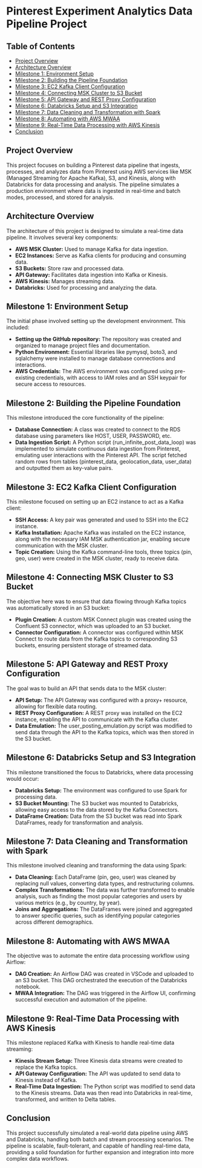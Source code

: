 # Pinterest Experiment Analytics Data Pipeline Project

## Table of Contents

- [Project Overview](#Project-Overview)
- [Architecture Overview](#Architecture-Overview)
- [Milestone 1: Environment Setup](#Milestone-1-Environment-Setup)
- [Milestone 2: Building the Pipeline Foundation](#Milestone-2-Building-the-Pipeline-Foundation)
- [Milestone 3: EC2 Kafka Client Configuration](#Milestone-3-EC2-Kafka-Client-Configuration)
- [Milestone 4: Connecting MSK Cluster to S3 Bucket](#Milestone-4-Connecting-MSK-Cluster-to-S3-Bucket)
- [Milestone 5: API Gateway and REST Proxy Configuration](#Milestone-5-API-Gateway-and-REST-Proxy-Configuration)
- [Milestone 6: Databricks Setup and S3 Integration](#Milestone-6-Databricks-Setup-and-S3-Integration)
- [Milestone 7: Data Cleaning and Transformation with Spark](#Milestone-7-Data-Cleaning-and-Transformation-with-Spark)
- [Milestone 8: Automating with AWS MWAA](#Milestone-8-Automating-with-AWS-MWAA)
- [Milestone 9: Real-Time Data Processing with AWS Kinesis](#Milestone-9-Real-Time-Data-Processing-with-AWS-Kinesis)
- [Conclusion](#Conclusion)

## Project Overview

This project focuses on building a Pinterest data pipeline that ingests, processes, and analyzes data from Pinterest using AWS services like MSK (Managed Streaming for Apache Kafka), S3, and Kinesis, along with Databricks for data processing and analysis. The pipeline simulates a production environment where data is ingested in real-time and batch modes, processed, and stored for analysis.

## Architecture Overview

The architecture of this project is designed to simulate a real-time data pipeline. It involves several key components:

- **AWS MSK Cluster:** Used to manage Kafka for data ingestion.
- **EC2 Instances:** Serve as Kafka clients for producing and consuming data.
- **S3 Buckets:** Store raw and processed data.
- **API Gateway:** Facilitates data ingestion into Kafka or Kinesis.
- **AWS Kinesis:** Manages streaming data.
- **Databricks:** Used for processing and analyzing the data.

## Milestone 1: Environment Setup

The initial phase involved setting up the development environment. This included:

- **Setting up the GitHub repository:** The repository was created and organized to manage project files and documentation.
- **Python Environment:** Essential libraries like pymysql, boto3, and sqlalchemy were installed to manage database connections and interactions.
- **AWS Credentials:** The AWS environment was configured using pre-existing credentials, with access to IAM roles and an SSH keypair for secure access to resources.

## Milestone 2: Building the Pipeline Foundation

This milestone introduced the core functionality of the pipeline:

- **Database Connection:** A class was created to connect to the RDS database using parameters like HOST, USER, PASSWORD, etc.
- **Data Ingestion Script:** A Python script (run_infinite_post_data_loop) was implemented to simulate continuous data ingestion from Pinterest, emulating user interactions with the Pinterest API. The script fetched random rows from tables (pinterest_data, geolocation_data, user_data) and outputted them as key-value pairs.

## Milestone 3: EC2 Kafka Client Configuration

This milestone focused on setting up an EC2 instance to act as a Kafka client:

- **SSH Access:** A key pair was generated and used to SSH into the EC2 instance.
- **Kafka Installation:** Apache Kafka was installed on the EC2 instance, along with the necessary IAM MSK authentication jar, enabling secure communication with the MSK cluster.
- **Topic Creation:** Using the Kafka command-line tools, three topics (pin, geo, user) were created in the MSK cluster, ready to receive data.

## Milestone 4: Connecting MSK Cluster to S3 Bucket

The objective here was to ensure that data flowing through Kafka topics was automatically stored in an S3 bucket:

- **Plugin Creation:** A custom MSK Connect plugin was created using the Confluent S3 connector, which was uploaded to an S3 bucket.
- **Connector Configuration:** A connector was configured within MSK Connect to route data from the Kafka topics to corresponding S3 buckets, ensuring persistent storage of streamed data.

## Milestone 5: API Gateway and REST Proxy Configuration

The goal was to build an API that sends data to the MSK cluster:

- **API Setup:** The API Gateway was configured with a proxy+ resource, allowing for flexible data routing.
- **REST Proxy Configuration:** A REST proxy was installed on the EC2 instance, enabling the API to communicate with the Kafka cluster.
- **Data Emulation:** The user_posting_emulation.py script was modified to send data through the API to the Kafka topics, which was then stored in the S3 bucket.

## Milestone 6: Databricks Setup and S3 Integration

This milestone transitioned the focus to Databricks, where data processing would occur:

- **Databricks Setup:** The environment was configured to use Spark for processing data.
- **S3 Bucket Mounting:** The S3 bucket was mounted to Databricks, allowing easy access to the data stored by the Kafka Connectors.
- **DataFrame Creation:** Data from the S3 bucket was read into Spark DataFrames, ready for transformation and analysis.

## Milestone 7: Data Cleaning and Transformation with Spark

This milestone involved cleaning and transforming the data using Spark:

- **Data Cleaning:** Each DataFrame (pin, geo, user) was cleaned by replacing null values, converting data types, and restructuring columns.
- **Complex Transformations:** The data was further transformed to enable analysis, such as finding the most popular categories and users by various metrics (e.g., by country, by year).
- **Joins and Aggregations:** The DataFrames were joined and aggregated to answer specific queries, such as identifying popular categories across different demographics.

## Milestone 8: Automating with AWS MWAA

The objective was to automate the entire data processing workflow using Airflow:

- **DAG Creation:** An Airflow DAG was created in VSCode and uploaded to an S3 bucket. This DAG orchestrated the execution of the Databricks notebook.
- **MWAA Integration:** The DAG was triggered in the Airflow UI, confirming successful execution and automation of the pipeline.

## Milestone 9: Real-Time Data Processing with AWS Kinesis

This milestone replaced Kafka with Kinesis to handle real-time data streaming:

- **Kinesis Stream Setup:** Three Kinesis data streams were created to replace the Kafka topics.
- **API Gateway Configuration:** The API was updated to send data to Kinesis instead of Kafka.
- **Real-Time Data Ingestion:** The Python script was modified to send data to the Kinesis streams. Data was then read into Databricks in real-time, transformed, and written to Delta tables.

## Conclusion

This project successfully simulated a real-world data pipeline using AWS and Databricks, handling both batch and stream processing scenarios. The pipeline is scalable, fault-tolerant, and capable of handling real-time data, providing a solid foundation for further expansion and integration into more complex data workflows.
